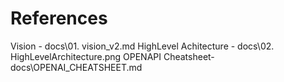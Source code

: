 # References

Vision - docs\01. vision_v2.md
HighLevel Achitecture - docs\02. HighLevelArchitecture.png
OPENAPI Cheatsheet- docs\OPENAI_CHEATSHEET.md